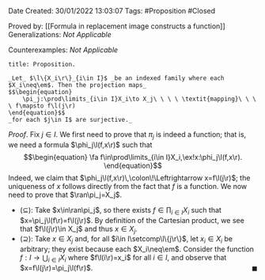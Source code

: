 <br />
<br />

Date Created: 30/01/2022 13:03:07
Tags: #Proposition #Closed 

Proved by: [[Formula in replacement image constructs a function]]
Generalizations: _Not Applicable_

Counterexamples: _Not Applicable_

``` ad-Proposition
title: Proposition.

_Let_ $\l\{X_i\r\}_{i\in I}$ _be an indexed family where each $X_i\neq\em$. Then the projection maps_
$$\begin{equation}
    \pi_j:\prod\limits_{i\in I}X_i\to X_j\ \ \ \ \textit{mapping}\ \ \ \ f\mapsto f\l(j\r)
\end{equation}$$
_for each $j\in I$ are surjective._

```

_Proof_. Fix $j\in I$. We first need to prove that $\pi_j$ is indeed a function; that is, we need a formula $\phi_j\l(f,x\r)$ such that
$$\begin{equation}
    \fa f\in\prod\limits_{i\in I}X_i,\ex!x:\phi_j\l(f,x\r).
\end{equation}$$
Indeed, we claim that $\phi_j\l(f,x\r)\,\colon\!\Leftrightarrow x=f\l(j\r)$; the uniqueness of $x$ follows directly from the fact that $f$ is a function. We now need to prove that $\ran\pi_j=X_j$.
* ($\subseteq$): Take $x\in\ran\pi_j$, so there exists $f\in\prod_{i\in I}X_i$ such that $x=\pi_j\l(f\r)=f\l(j\r)$. By definition of the Cartesian product, we see that $f\l(j\r)\in X_j$ and thus $x\in X_j$.
* ($\supseteq$): Take $x\in X_j$ and, for all $i\in I\setcomp\l\{j\r\}$, let $x_i\in X_i$ be arbitrary; they exist because each $X_i\neq\em$. Consider the function $f:I\to\bigcup_{i\in I}X_i$ where $f\l(i\r)=x_i$ for all $i\in I$, and observe that $x=f\l(j\r)=\pi_j\l(f\r)$.<span style="float:right;">$\blacksquare$</span>
